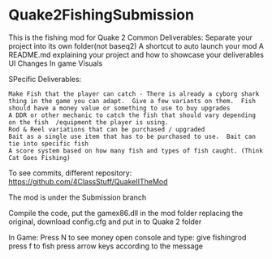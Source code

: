 # Quake2FishingSubmission

This is the fishing mod for Quake 2
Common Deliverables:
  Separate your project into its own folder(not baseq2)
  A shortcut to auto launch your mod
  A README.md explaining your project and how to showcase your deliverables
  UI Changes 
  In game Visuals
  
  SPecific Deliverables:
  
    Make Fish that the player can catch - There is already a cyborg shark thing in the game you can adapt.  Give a few variants on them.  Fish should have a money value or something to use to buy upgrades
    A DDR or other mechanic to catch the fish that should vary depending on the fish  /equipment the player is using.
    Rod & Reel variations that can be purchased / upgraded
    Bait as a single use item that has to be purchased to use.  Bait can tie into specific fish
    A score system based on how many fish and types of fish caught. (Think Cat Goes Fishing)


To see commits, different repository: https://github.com/4ClassStuff/QuakeIITheMod

The mod is under the Submission branch

Compile the code, put the gamex86.dll in the mod folder replacing the original, download config.cfg and put in to Quake 2 folder


In Game:
Press N to see money
open console and type: give fishingrod
press f to fish
press arrow keys according to the message
